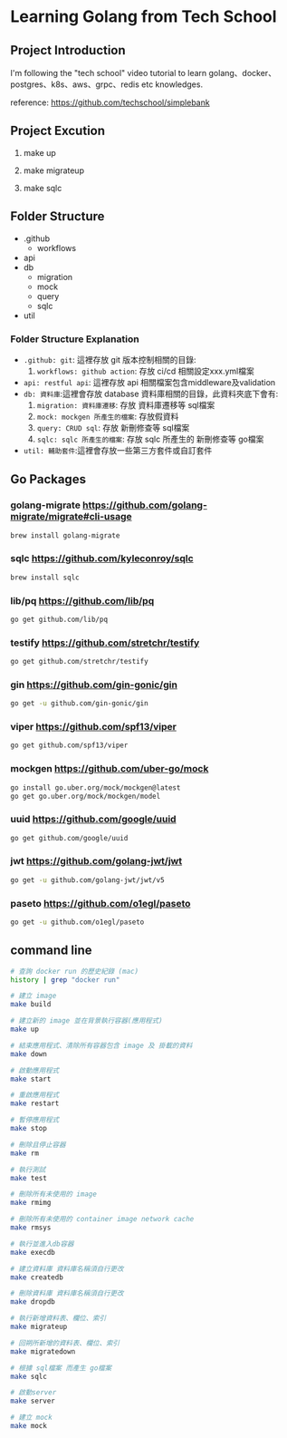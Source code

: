 # Learning Golang from Tech School

## Project Introduction

I'm following the "tech school" video tutorial to learn golang、docker、postgres、k8s、aws、grpc、redis etc knowledges.

reference: https://github.com/techschool/simplebank

## Project Excution

<!-- excution all docker -->
1. make up
<!-- create table -->
2. make migrateup
<!-- generate CRUD go file from sqlc -->
3. make sqlc

## Folder Structure

- .github
  - workflows
- api
- db
  - migration
  - mock
  - query
  - sqlc
- util

### Folder Structure Explanation

- `.github: git`: 這裡存放 git 版本控制相關的目錄:
  1. `workflows: github action`: 存放 ci/cd 相關設定xxx.yml檔案
- `api: restful api`: 這裡存放 api 相關檔案包含middleware及validation
- `db: 資料庫`:這裡會存放 database 資料庫相關的目錄，此資料夾底下會有:
  1. `migration: 資料庫遷移`: 存放 資料庫遷移等 sql檔案
  2. `mock: mockgen 所產生的檔案`: 存放假資料
  3. `query: CRUD sql`: 存放 新刪修查等 sql檔案
  4. `sqlc: sqlc 所產生的檔案`: 存放 sqlc 所產生的 新刪修查等 go檔案
- `util: 輔助套件`:這裡會存放一些第三方套件或自訂套件

## Go Packages

### golang-migrate <https://github.com/golang-migrate/migrate#cli-usage>
```bash
brew install golang-migrate
```

### sqlc <https://github.com/kyleconroy/sqlc>
```bash
brew install sqlc
```

### lib/pq <https://github.com/lib/pq>
```bash
go get github.com/lib/pq
```

### testify <https://github.com/stretchr/testify>
```bash
go get github.com/stretchr/testify
```

### gin <https://github.com/gin-gonic/gin>
```bash
go get -u github.com/gin-gonic/gin
```

### viper <https://github.com/spf13/viper>
```bash
go get github.com/spf13/viper
```

### mockgen <https://github.com/uber-go/mock>
```bash
go install go.uber.org/mock/mockgen@latest
go get go.uber.org/mock/mockgen/model
```

### uuid <https://github.com/google/uuid>
```bash
go get github.com/google/uuid
```

### jwt <https://github.com/golang-jwt/jwt>
```bash
go get -u github.com/golang-jwt/jwt/v5
```

### paseto <https://github.com/o1egl/paseto>
```bash
go get -u github.com/o1egl/paseto
```

## command line

```bash
# 查詢 docker run 的歷史紀錄 (mac)
history | grep "docker run"

# 建立 image
make build

# 建立新的 image 並在背景執行容器(應用程式)
make up

# 結束應用程式、清除所有容器包含 image 及 掛載的資料
make down

# 啟動應用程式
make start

# 重啟應用程式
make restart

# 暫停應用程式
make stop

# 刪除且停止容器
make rm

# 執行測試
make test

# 刪除所有未使用的 image
make rmimg 

# 刪除所有未使用的 container image network cache
make rmsys

# 執行並進入db容器
make execdb

# 建立資料庫 資料庫名稱須自行更改
make createdb

# 刪除資料庫 資料庫名稱須自行更改
make dropdb

# 執行新增資料表、欄位、索引
make migrateup

# 回朔所新增的資料表、欄位、索引
make migratedown

# 根據 sql檔案 而產生 go檔案
make sqlc

# 啟動server
make server

# 建立 mock
make mock
```